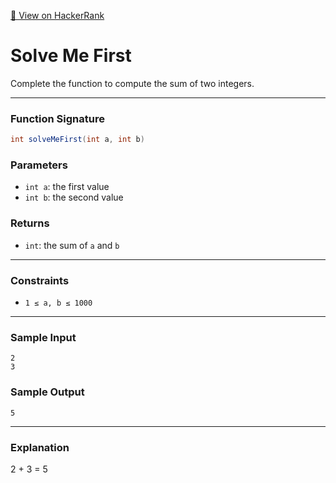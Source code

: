 [🔗 View on HackerRank](https://www.hackerrank.com/challenges/solve-me-first/problem)

# Solve Me First

Complete the function to compute the sum of two integers.

---

### Function Signature

```java
int solveMeFirst(int a, int b)
```

### Parameters

- `int a`: the first value
- `int b`: the second value

### Returns

- `int`: the sum of `a` and `b`

---

### Constraints

- `1 ≤ a, b ≤ 1000`

---

### Sample Input

```
2
3
```

### Sample Output

```
5
```

---

### Explanation

2 + 3 = 5
